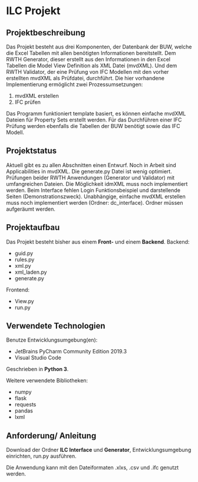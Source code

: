 # ILC Projekt

## Projektbeschreibung

Das Projekt besteht aus drei Komponenten, der Datenbank der BUW, welche die Excel Tabellen mit allen benötigten Informationen bereitstellt. Dem RWTH Generator, dieser erstellt aus den Informationen in den Excel Tabellen die Model View Definition als XML Datei (mvdXML). Und dem RWTH Validator, der eine Prüfung von IFC Modellen mit den vorher erstellten mvdXML als Prüfdatei, durchführt.
Die hier vorhandene Implementierung ermöglicht zwei Prozessumsetzungen:

1. mvdXML erstellen
2. IFC prüfen

Das Programm funktioniert template basiert, es können einfache mvdXML Dateien für Property Sets erstellt werden. 
Für das Durchführen einer IFC Prüfung werden ebenfalls die Tabellen der BUW benötigt sowie das IFC Modell. 


## Projektstatus

Aktuell gibt es zu allen Abschnitten einen Entwurf. 
Noch in Arbeit sind Applicabilities in mvdXML.
Die generate.py Datei ist wenig optimiert.
Prüfungen beider RWTH Anwendungen (Generator und Validator) mit umfangreichen Dateien.
Die Möglichkeit idmXML muss noch implementiert werden.
Beim Interface fehlen Login Funktionsbeispiel und darstellende Seiten (Demonstrationszweck).
Unabhängige, einfache mvdXML erstellen muss noch implementiert werden (Ordner: dc_interface). 
Ordner müssen aufgeräumt werden.

## Projektaufbau

Das Projekt besteht bisher aus einem __Front-__ und einem __Backend__. 
Backend:

* guid.py
* rules.py
* xml.py
* xml_laden.py
* generate.py

Frontend:

* View.py
* run.py


## Verwendete Technologien

Benutze Entwicklungsumgebung(en):

* JetBrains PyCharm Community Edition 2019.3
* Visual Studio Code

Geschrieben in __Python 3__.

Weitere verwendete Bibliotheken:

* numpy
* flask
* requests
* pandas
* lxml


## Anforderung/ Anleitung

Download der Ordner __ILC Interface__ und __Generator__, Entwicklungsumgebung einrichten, run.py ausführen.

Die Anwendung kann mit den Dateiformaten .xlxs, .csv und .ifc genutzt werden.